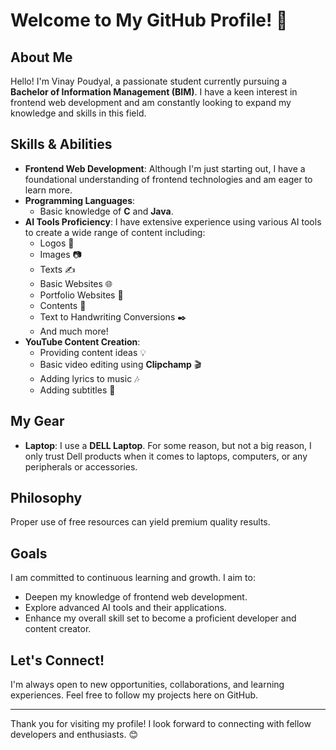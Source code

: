 
# Welcome to My GitHub Profile! 👋

## About Me

Hello! I'm Vinay Poudyal, a passionate student currently pursuing a **Bachelor of Information Management (BIM)**. I have a keen interest in frontend web development and am constantly looking to expand my knowledge and skills in this field.

## Skills & Abilities

- **Frontend Web Development**: Although I'm just starting out, I have a foundational understanding of frontend technologies and am eager to learn more.
- **Programming Languages**: 
  - Basic knowledge of **C** and **Java**.
- **AI Tools Proficiency**: I have extensive experience using various AI tools to create a wide range of content including:
  - Logos 🎨
  - Images 📷
  - Texts ✍️
  - Basic Websites 🌐
  - Portfolio Websites 💼
  - Contents 📄
  - Text to Handwriting Conversions ✒️
  - And much more!
- **YouTube Content Creation**: 
  - Providing content ideas 💡
  - Basic video editing using **Clipchamp** 🎬
  - Adding lyrics to music 🎶
  - Adding subtitles 📝

## My Gear

- **Laptop**: I use a **DELL Laptop**. For some reason, but not a big reason, I only trust Dell products when it comes to laptops, computers, or any peripherals or accessories.

## Philosophy

Proper use of free resources can yield premium quality results.

## Goals

I am committed to continuous learning and growth. I aim to:
- Deepen my knowledge of frontend web development.
- Explore advanced AI tools and their applications.
- Enhance my overall skill set to become a proficient developer and content creator.

## Let's Connect!

I'm always open to new opportunities, collaborations, and learning experiences. Feel free to follow my projects here on GitHub.

---

Thank you for visiting my profile! I look forward to connecting with fellow developers and enthusiasts. 😊
```
